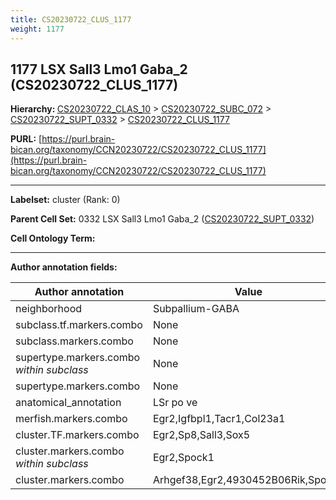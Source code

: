 ```yaml
---
title: CS20230722_CLUS_1177
weight: 1177
---
```

## 1177 LSX Sall3 Lmo1 Gaba_2 (CS20230722_CLUS_1177)
<b>Hierarchy: </b>
[CS20230722_CLAS_10](../CS20230722_CLAS_10) >
[CS20230722_SUBC_072](../CS20230722_SUBC_072) >
[CS20230722_SUPT_0332](../CS20230722_SUPT_0332) >
[CS20230722_CLUS_1177](../CS20230722_CLUS_1177)

**PURL:** [https://purl.brain-bican.org/taxonomy/CCN20230722/CS20230722_CLUS_1177](https://purl.brain-bican.org/taxonomy/CCN20230722/CS20230722_CLUS_1177)

---


**Labelset:** cluster (Rank: 0)

**Parent Cell Set:** 0332 LSX Sall3 Lmo1 Gaba_2 ([CS20230722_SUPT_0332](../CS20230722_SUPT_0332))



**Cell Ontology Term:** 

[MARKER GENES.]: #


---

[TRANSFERRED ANNOTATIONS.]: #


[AUTHOR ANNOTATION FIELDS.]: #


**Author annotation fields:**

| Author annotation | Value |
|-------------------|-------|
|neighborhood|Subpallium-GABA|
|subclass.tf.markers.combo|None|
|subclass.markers.combo|None|
|supertype.markers.combo _within subclass_|None|
|supertype.markers.combo|None|
|anatomical_annotation|LSr po ve|
|merfish.markers.combo|Egr2,Igfbpl1,Tacr1,Col23a1|
|cluster.TF.markers.combo|Egr2,Sp8,Sall3,Sox5|
|cluster.markers.combo _within subclass_|Egr2,Spock1|
|cluster.markers.combo|Arhgef38,Egr2,4930452B06Rik,Spock1|
